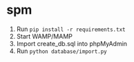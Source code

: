 # spm

1. Run `pip install -r requirements.txt`
2. Start WAMP/MAMP
3. Import create_db.sql into phpMyAdmin
4. Run `python database/import.py`
